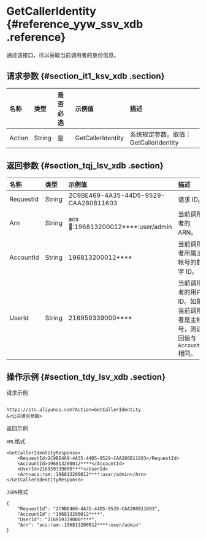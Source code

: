 # GetCallerIdentity {#reference_yyw_ssv_xdb .reference}

通过该接口，可以获取当前调用者的身份信息。

## 请求参数 {#section_it1_ksv_xdb .section}

|名称|类型|是否必选|示例值|描述|
|:-|:-|:---|:--|:-|
|Action|String|是|GetCallerIdentity|系统规定参数。取值：GetCallerIdentity|

## 返回参数 {#section_tqj_lsv_xdb .section}

|名称|类型|示例值|描述|
|:-|:-|:--|:-|
|RequestId|String|2C9BE469-4A35-44D5-9529-CAA280B11603|请求 ID。|
|Arn|String|acs:ram::196813200012\*\*\*\*:user/admin|当前调用者的 ARN。|
|AccountId|String|196813200012\*\*\*\*|当前调用者所属主帐号的数字 ID。|
|UserId|String|216959339000\*\*\*\*|当前调用者的用户 ID。如果当前调用者是主帐号，则返回值与`AccountId`相同。|

## 操作示例 {#section_tdy_lsv_xdb .section}

请求示例

```

https://sts.aliyuncs.com?Action=GetCallerIdentity
&<公共请求参数>

```

返回示例

`XML`格式

```
<GetCallerIdentityResponse>
    <RequestId>2C9BE469-4A35-44D5-9529-CAA280B11603</RequestId>
    <AccountId>196813200012****</AccountId>
    <UserId>216959339000****</UserId>
    <Arn>acs:ram::196813200012****:user/admin</Arn>
</GetCallerIdentityResponse>
```

`JSON`格式

```
{
    "RequestId": "2C9BE469-4A35-44D5-9529-CAA280B11603",
    "AccountId": "196813200012****",
    "UserId": "216959339000****",
    "Arn": "acs:ram::196813200012****:user/admin"
}
```

